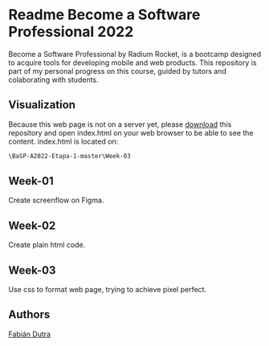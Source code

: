 # Readme Become a Software Professional 2022
Become a Software Professional by Radium Rocket, is a bootcamp designed to acquire tools for developing 
mobile and web products. This repository is part of my personal progress on this course, guided by 
tutors and colaborating with students.
## Visualization
Because this web page is not on a server yet, please [download](https://github.com/FabianDutraSilva/BaSP-A2022-Etapa-1/archive/refs/heads/master.zip) 
this repository and open index.html on your web browser to be able to see the content.
index.html is located on:
```bash
\BaSP-A2022-Etapa-1-master\Week-03
```
## Week-01
Create screenflow on Figma.

## Week-02
Create plain html code.

## Week-03
Use css to format web page, trying to achieve pixel perfect.

## Authors
[Fabián Dutra](https://github.com/FabianDutraSilva)